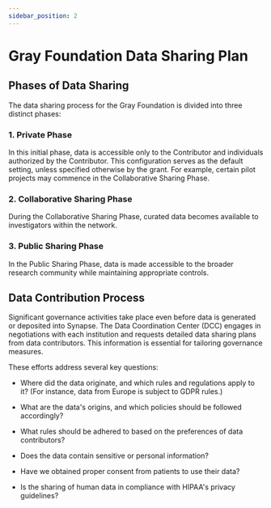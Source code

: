 ```yaml
---
sidebar_position: 2
---
```


# Gray Foundation Data Sharing Plan

## Phases of Data Sharing

The data sharing process for the Gray Foundation is divided into three distinct phases:

### 1. Private Phase

In this initial phase, data is accessible only to the Contributor and individuals authorized by the Contributor. This configuration serves as the default setting, unless specified otherwise by the grant. For example, certain pilot projects may commence in the Collaborative Sharing Phase.

### 2. Collaborative Sharing Phase

During the Collaborative Sharing Phase, curated data becomes available to investigators within the network.

### 3. Public Sharing Phase

In the Public Sharing Phase, data is made accessible to the broader research community while maintaining appropriate controls.

## Data Contribution Process

Significant governance activities take place even before data is generated or deposited into Synapse. The Data Coordination Center (DCC) engages in negotiations with each institution and requests detailed data sharing plans from data contributors. This information is essential for tailoring governance measures.

These efforts address several key questions:

- Where did the data originate, and which rules and regulations apply to it? (For instance, data from Europe is subject to GDPR rules.)

- What are the data's origins, and which policies should be followed accordingly?

- What rules should be adhered to based on the preferences of data contributors?

- Does the data contain sensitive or personal information?

- Have we obtained proper consent from patients to use their data?

- Is the sharing of human data in compliance with HIPAA's privacy guidelines?

